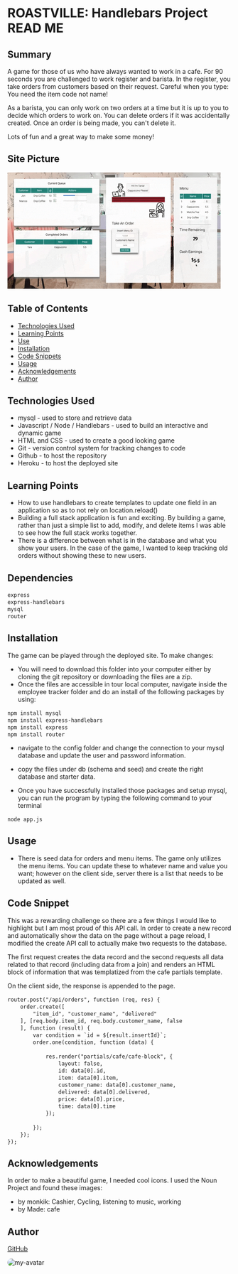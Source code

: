 # ROASTVILLE: Handlebars Project READ ME
        
## Summary

A game for those of us who have always wanted to work in a cafe. For 90 seconds you are challenged to work register and barista. In the register, you take orders from customers based on their request. Careful when you type: You need the item code not name! 

As a barista, you can only work on two orders at a time but it is up to you to decide which orders to work on. You can delete orders if it was accidentally created. Once an order is being made, you can't delete it. 

Lots of fun and a great way to make some money!

## Site Picture

![site](public/assets/images_icons/site_image.gif)

## Table of Contents

- [Technologies Used](#Technologies-Used)
- [Learning Points](#Learning-Points)
- [Use](#Use)
- [Installation](#Installation)
- [Code Snippets](#Code-Snippets)
- [Usage](#Usage)
- [Acknowledgements](#Acknoledgements)
- [Author](#Author)

## Technologies Used
- mysql - used to store and retrieve data
- Javascript / Node / Handlebars - used to build an interactive and dynamic game
- HTML and CSS - used to create a good looking game
- Git - version control system for tracking changes to code
- Github - to host the repository
- Heroku - to host the deployed site

## Learning Points
- How to use handlebars to create templates to update one field in an application so as to not rely on location.reload()
- Building a full stack application is fun and exciting. By building a game, rather than just a simple list to add, modify, and delete items I was able to see how the full stack works together.
- There is a difference between what is in the database and what you show your users. In the case of the game, I wanted to keep tracking old orders without showing these to new users.

## Dependencies
```
express
express-handlebars
mysql
router
```
## Installation
The game can be played through the deployed site. To make changes:

- You will need to download this folder into your computer either by cloning the git repository or downloading the files are a zip.
- Once the files are accessible in tour local computer, navigate inside the employee tracker folder and do an install of the following packages by using: 
```
npm install mysql
npm install express-handlebars
npm install express
npm install router
```

- navigate to the config folder and change the connection to your mysql database and update the user and password information.

- copy the files under db (schema and seed) and create the right database and starter data.

- Once you have successfully installed those packages and setup mysql, you can run the program by typing the following command to your terminal
```
node app.js
```

## Usage
- There is seed data for orders and menu items. The game only utilizes the menu items. You can update these to whatever name and value you want; however on the client side, server there is a list that needs to be updated as well.

## Code Snippet
This was a rewarding challenge so there are a few things I would like to highlight but I am most proud of this API call. In order to create a new record and automatically show the data on the page without a page reload, I modified the create API call to actually make two requests to the database. 

The first request creates the data record and the second requests all data related to that record (including data from a join) and renders an HTML block of information that was templatized from the cafe partials template.

On the client side, the response is appended to the page. 

```
router.post("/api/orders", function (req, res) {
    order.create([
        "item_id", "customer_name", "delivered"
    ], [req.body.item_id, req.body.customer_name, false
    ], function (result) {
        var condition = `id = ${result.insertId}`;
        order.one(condition, function (data) {

            res.render("partials/cafe/cafe-block", {
                layout: false,
                id: data[0].id,
                item: data[0].item,
                customer_name: data[0].customer_name,
                delivered: data[0].delivered,
                price: data[0].price,
                time: data[0].time
            });

        });
    });
});
```

## Acknowledgements
In order to make a beautiful game, I needed cool icons. I used the Noun Project and found these images:
- by monkik: Cashier, Cycling, listening to music, working
- by Made: cafe


## Author
[GitHub](https://github.com/analoo)

<img src='https://avatars3.githubusercontent.com/u/8609011?v=4' alt = "my-avatar" style = "width: 40px; border-radius: 15px;"/>